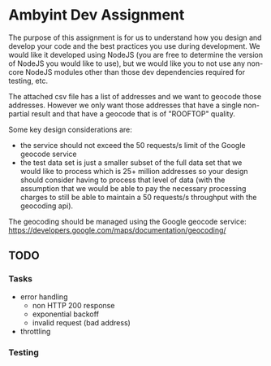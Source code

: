 # Ambyint Dev Assignment

The purpose of this assignment is for us to understand how you design and develop your code and the best practices you use during development. We would like it developed using NodeJS (you are free to determine the version of NodeJS you would like to use), but we would like you to not use any non-core NodeJS modules other than those dev dependencies required for testing, etc.
 
The attached csv file has a list of addresses and we want to geocode those addresses. However we only want those addresses that have a single non-partial result and that have a geocode that is of "ROOFTOP" quality.
 
Some key design considerations are:
- the service should not exceed the 50 requests/s limit of the Google geocode service
- the test data set is just a smaller subset of the full data set that we would like to process which is 25+ million addresses so your design should consider having to process that level of data (with the assumption that we would be able to pay the necessary processing charges to still be able to maintain a 50 requests/s throughput with the geocoding api).
 
The geocoding should be managed using the Google geocode service:
https://developers.google.com/maps/documentation/geocoding/

## TODO

### Tasks
- error handling
  - non HTTP 200 response
  - exponential backoff
  - invalid request (bad address)
- throttling

### Testing

